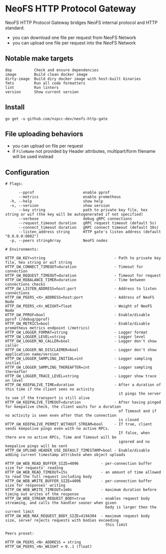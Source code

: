 # NeoFS HTTP Protocol Gateway

NeoFS HTTP Protocol Gateway bridges NeoFS internal protocol and HTTP standard.
- you can download one file per request from NeoFS Network
- you can upload one file per request into the NeoFS Network

## Notable make targets

```
dep          Check and ensure dependencies
image        Build clean docker image
dirty-image  Build diry docker image with host-built binaries
fmts         Run all code formatters
lint         Run linters
version      Show current version
```

## Install

```go get -u github.com/nspcc-dev/neofs-http-gate```

## File uploading behaviors

- you can upload on file per request
- if `FileName` not provided by Header attributes, multipart/form filename will be used instead

## Configuration

```
# Flags:

      --pprof                      enable pprof
      --metrics                    enable prometheus
  -h, --help                       show help
  -v, --version                    show version
      --key string                 path to private key file, hex string or wif (the key will be autogenerated if not specified)
      --verbose                    debug gRPC connections
      --request_timeout duration   gRPC request timeout (default 5s)
      --connect_timeout duration   gRPC connect timeout (default 30s)
      --listen_address string      HTTP gate's listen address (default "0.0.0.0:8082")
  -p, --peers stringArray          NeoFS nodes

# Environments:

HTTP_GW_KEY=string                               - Path to private key file, hex string or wif string
HTTP_GW_CONNECT_TIMEOUT=duration                 - Timeout for connection
HTTP_GW_REQUEST_TIMEOUT=duration                 - Timeout for request
HTTP_GW_REBALANCE_TIMER=duration                 - Time between connections checks
HTTP_GW_LISTEN_ADDRESS=host:port                 - Address to listen connections
HTTP_GW_PEERS_<X>_ADDRESS=host:port              - Address of NeoFS Node
HTTP_GW_PEERS_<X>_WEIGHT=float                   - Weight of NeoFS Node
HTTP_GW_PPROF=bool                               - Enable/disable pprof (/debug/pprof)
HTTP_GW_METRICS=bool                             - Enable/disable prometheus metrics endpoint (/metrics)
HTTP_GW_LOGGER_FORMAT=string                     - Logger format
HTTP_GW_LOGGER_LEVEL=string                      - Logger level
HTTP_GW_LOGGER_NO_CALLER=bool                    - Logger don't show caller
HTTP_GW_LOGGER_NO_DISCLAIMER=bool                - Logger don't show application name/version
HTTP_GW_LOGGER_SAMPLING_INITIAL=int              - Logger sampling initial
HTTP_GW_LOGGER_SAMPLING_THEREAFTER=int           - Logger sampling thereafter
HTTP_GW_LOGGER_TRACE_LEVEL=string                - Logger show trace on level
HTTP_GW_KEEPALIVE_TIME=duration                  - After a duration of this time if the client sees no activity
                                                   it pings the server to see if the transport is still alive 
HTTP_GW_KEEPALIVE_TIMEOUT=duration               - After having pinged for keepalive check, the client waits for a duration
                                                   of Timeout and if no activity is seen even after that the connection
                                                   is closed
HTTP_GW_KEEPALIVE_PERMIT_WITHOUT_STREAM=bool     - If true, client sends keepalive pings even with no active RPCs.
                                                   If false, when there are no active RPCs, Time and Timeout will be
                                                   ignored and no keepalive pings will be sent
HTTP_GW_UPLOAD_HEADER_USE_DEFAULT_TIMESTAMP=bool - Enable/disable adding current timestamp attribute when object uploads

HTTP_GW_WEB_READ_BUFFER_SIZE=4096          - per-connection buffer size for requests' reading
HTTP_GW_WEB_READ_TIMEOUT=15s               - an amount of time allowed to read the full request including body
HTTP_GW_WEB_WRITE_BUFFER_SIZE=4096         - per-connection buffer size for responses' writing
HTTP_GW_WEB_WRITE_TIMEOUT=1m0s             - maximum duration before timing out writes of the response
HTTP_GW_WEB_STREAM_REQUEST_BODY=true       - enables request body streaming, and calls the handler sooner when given 
                                             body is larger then the current limit
HTTP_GW_WEB_MAX_REQUEST_BODY_SIZE=4194304  - maximum request body size, server rejects requests with bodies exceeding
                                             this limit

Peers preset:

HTTP_GW_PEERS_<N>_ADDRESS = string
HTTP_GW_PEERS_<N>_WEIGHT = 0..1 (float)
```

